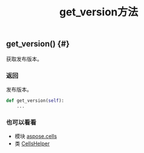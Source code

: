 ﻿---
title: get_version方法
second_title: Aspose.Cells for Python via .NET API 参考文献
description:
type: docs
weight: 140
url: /zh/python-net/aspose.cells/cellshelper/get_version/
is_root: false
---
##  get_version() {#}
获取发布版本。


### 返回

发布版本。


```python
def get_version(self):
    ...
```





### 也可以看看
* 模块 [aspose.cells](../../)
* 类 [CellsHelper](/cells/zh/python-net/aspose.cells/cellshelper)
